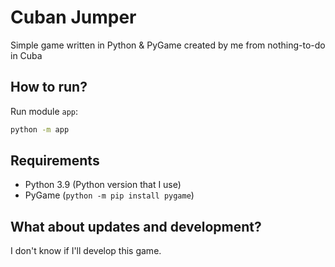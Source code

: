 # Cuban Jumper
Simple game written in Python & PyGame created by me from nothing-to-do in Cuba

## How to run?
Run module `app`:
```bash
python -m app
```

## Requirements
- Python 3.9 (Python version that I use)
- PyGame (`python -m pip install pygame`)

## What about updates and development?

I don't know if I'll develop this game.
